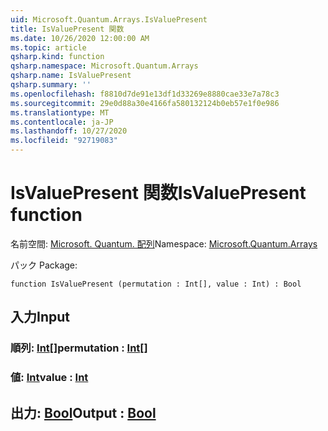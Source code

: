```yaml
---
uid: Microsoft.Quantum.Arrays.IsValuePresent
title: IsValuePresent 関数
ms.date: 10/26/2020 12:00:00 AM
ms.topic: article
qsharp.kind: function
qsharp.namespace: Microsoft.Quantum.Arrays
qsharp.name: IsValuePresent
qsharp.summary: ''
ms.openlocfilehash: f8810d7de91e13df1d33269e8880cae33e7a78c3
ms.sourcegitcommit: 29e0d88a30e4166fa580132124b0eb57e1f0e986
ms.translationtype: MT
ms.contentlocale: ja-JP
ms.lasthandoff: 10/27/2020
ms.locfileid: "92719083"
---
```

# <a name="isvaluepresent-function"></a><span data-ttu-id="b0ef0-102">IsValuePresent 関数</span><span class="sxs-lookup"><span data-stu-id="b0ef0-102">IsValuePresent function</span></span>

<span data-ttu-id="b0ef0-103">名前空間: [Microsoft. Quantum. 配列](xref:Microsoft.Quantum.Arrays)</span><span class="sxs-lookup"><span data-stu-id="b0ef0-103">Namespace: [Microsoft.Quantum.Arrays](xref:Microsoft.Quantum.Arrays)</span></span>

<span data-ttu-id="b0ef0-104">パック [](https://nuget.org/packages/)</span><span class="sxs-lookup"><span data-stu-id="b0ef0-104">Package: [](https://nuget.org/packages/)</span></span>




```qsharp
function IsValuePresent (permutation : Int[], value : Int) : Bool
```


## <a name="input"></a><span data-ttu-id="b0ef0-105">入力</span><span class="sxs-lookup"><span data-stu-id="b0ef0-105">Input</span></span>

### <a name="permutation--int"></a><span data-ttu-id="b0ef0-106">順列: [Int](xref:microsoft.quantum.lang-ref.int)[]</span><span class="sxs-lookup"><span data-stu-id="b0ef0-106">permutation : [Int](xref:microsoft.quantum.lang-ref.int)[]</span></span>




### <a name="value--int"></a><span data-ttu-id="b0ef0-107">値: [Int](xref:microsoft.quantum.lang-ref.int)</span><span class="sxs-lookup"><span data-stu-id="b0ef0-107">value : [Int](xref:microsoft.quantum.lang-ref.int)</span></span>





## <a name="output--bool"></a><span data-ttu-id="b0ef0-108">出力: [Bool](xref:microsoft.quantum.lang-ref.bool)</span><span class="sxs-lookup"><span data-stu-id="b0ef0-108">Output : [Bool](xref:microsoft.quantum.lang-ref.bool)</span></span>

